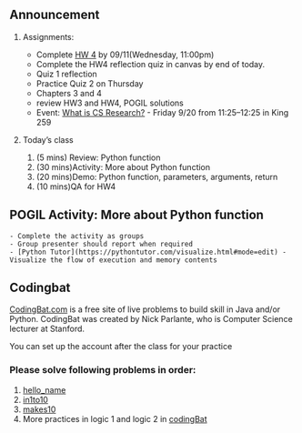 ## Announcement
1. Assignments:
   - Complete [HW 4](https://w3.cs.jmu.edu/cs149/f24/hw/hw4/) by 09/11(Wednesday, 11:00pm)
   - Complete the HW4 reflection quiz in canvas by end of today. 
   - Quiz 1 reflection
   - Practice Quiz 2 on Thursday
    - Chapters 3 and 4
    - review HW3 and HW4, POGIL solutions
   - Event: [What is CS Research?](https://w3.cs.jmu.edu/cs149/f24/csit/research/) - Friday 9/20 from 11:25–12:25 in King 259

2. Today’s class
   1. (5 mins) Review: Python function 
   2. (30 mins)Activity: More about Python function
   3. (20 mins)Demo: Python function, parameters, arguments, return
   4. (10 mins)QA for HW4

## POGIL Activity: More about Python function
    - Complete the activity as groups
    - Group presenter should report when required
    - [Python Tutor](https://pythontutor.com/visualize.html#mode=edit) - Visualize the flow of execution and memory contents

## Codingbat
[CodingBat.com](CodingBat.com) is a free site of live problems to build skill in Java and/or Python. CodingBat was created by Nick Parlante, who is Computer Science lecturer at Stanford.

You can set up the account after the class for your practice

### Please solve following problems in order:
1. [hello_name](https://codingbat.com/prob/p115413)
2. [in1to10](https://codingbat.com/prob/p158497)
3. [makes10](https://codingbat.com/prob/p124984)
4. More practices in logic 1 and logic 2 in [codingBat](https://codingbat.com/python)

